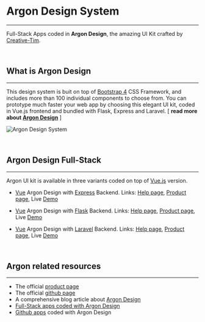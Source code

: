 # Argon Design System 
---
Full-Stack Apps coded in **Argon Design**, the amazing UI Kit crafted by [Creative-Tim](https://www.creative-tim.com).

<br />

## What is Argon Design
---
This design system is buit on top of [Bootstrap 4](https://getbootstrap.com/) CSS Framework, and includes more than 100 individual components to choose from. You can prototype much faster your web app by choosing this elegant UI kit, coded in Vue.js frontend and bundled with Flask, Express and Laravel. [ **read more about [Argon Design](/what-is/argon-design-system)** ] 

![Argon Design System](https://raw.githubusercontent.com/app-generator/vuejs-argon-design-system/master/screenshots/vue-argon-design-system.png)

<br />

## Argon Design Full-Stack
---
Argon UI kit is available in three variants coded on top of [Vue.js](https://vuejs.org/) version.

- [Vue](https://vuejs.org/) Argon Design with [Express](https://expressjs.com) Backend. Links: [Help page](/apps/argon-design-system/vue-argon-design-and-express), [Product page](https://appseed.us/apps/vuejs/express/argon-design-system-creative-tim), Live [Demo](https://express-vuejs-argon-design.appseed.us/)

- [Vue](https://vuejs.org/) Argon Design with [Flask](http://flask.pocoo.org/) Backend. Links: [Help page](/apps/argon-design-system/vue-argon-design-and-flask), [Product page](https://appseed.us/apps/flask-apps/argon-design-system-creative-tim), Live [Demo](https://flask-vuejs-argon-design.appseed.us/)

- [Vue](https://vuejs.org/) Argon Design with [Laravel](https://laravel.com/) Backend. Links: [Help page](/apps/argon-design-system/vue-argon-design-and-laravel), [Product page](https://appseed.us/apps/vuejs/laravel/argon-design-system-creative-tim), Live [Demo](https://laravel-vuejs-argon-design.appseed.us/)

<br />

## Argon related resources
---
- The official [product page](https://www.creative-tim.com/product/argon-design-system)
- The official [github page](https://github.com/creativetimofficial/argon-design-system)
- A comprehensive blog article about [Argon Design](https://blog.appseed.us/argon-design-system/)
- [Full-Stack apps coded with Argon Design](https://appseed.us/apps/argon-design-system) 
- [Github apps](https://github.com/search?q=argon+design+system) coded with Argon Design


